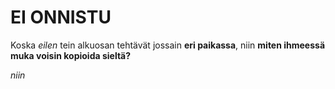 # EI ONNISTU

Koska *eilen* tein alkuosan tehtävät jossain **eri paikassa**, niin **miten ihmeessä muka voisin kopioida sieltä?**


_niin_
